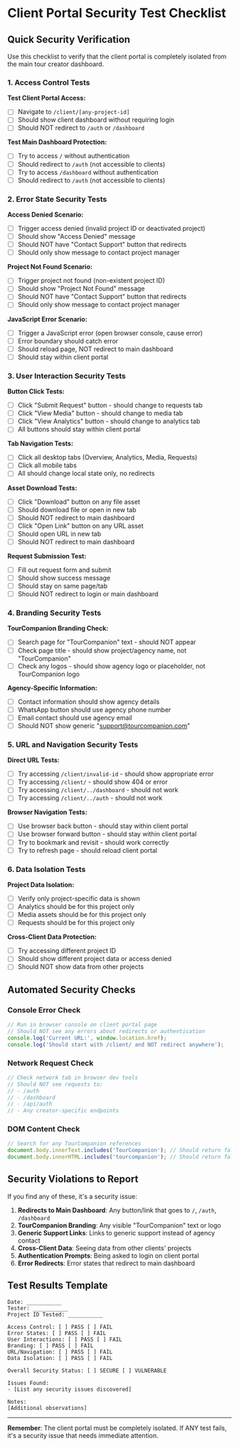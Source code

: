 # Client Portal Security Test Checklist

## Quick Security Verification

Use this checklist to verify that the client portal is completely isolated from the main tour creator dashboard.

### 1. Access Control Tests

**Test Client Portal Access:**
- [ ] Navigate to `/client/[any-project-id]`
- [ ] Should show client dashboard without requiring login
- [ ] Should NOT redirect to `/auth` or `/dashboard`

**Test Main Dashboard Protection:**
- [ ] Try to access `/` without authentication
- [ ] Should redirect to `/auth` (not accessible to clients)
- [ ] Try to access `/dashboard` without authentication  
- [ ] Should redirect to `/auth` (not accessible to clients)

### 2. Error State Security Tests

**Access Denied Scenario:**
- [ ] Trigger access denied (invalid project ID or deactivated project)
- [ ] Should show "Access Denied" message
- [ ] Should NOT have "Contact Support" button that redirects
- [ ] Should only show message to contact project manager

**Project Not Found Scenario:**
- [ ] Trigger project not found (non-existent project ID)
- [ ] Should show "Project Not Found" message
- [ ] Should NOT have "Contact Support" button that redirects
- [ ] Should only show message to contact project manager

**JavaScript Error Scenario:**
- [ ] Trigger a JavaScript error (open browser console, cause error)
- [ ] Error boundary should catch error
- [ ] Should reload page, NOT redirect to main dashboard
- [ ] Should stay within client portal

### 3. User Interaction Security Tests

**Button Click Tests:**
- [ ] Click "Submit Request" button - should change to requests tab
- [ ] Click "View Media" button - should change to media tab  
- [ ] Click "View Analytics" button - should change to analytics tab
- [ ] All buttons should stay within client portal

**Tab Navigation Tests:**
- [ ] Click all desktop tabs (Overview, Analytics, Media, Requests)
- [ ] Click all mobile tabs
- [ ] All should change local state only, no redirects

**Asset Download Tests:**
- [ ] Click "Download" button on any file asset
- [ ] Should download file or open in new tab
- [ ] Should NOT redirect to main dashboard
- [ ] Click "Open Link" button on any URL asset
- [ ] Should open URL in new tab
- [ ] Should NOT redirect to main dashboard

**Request Submission Test:**
- [ ] Fill out request form and submit
- [ ] Should show success message
- [ ] Should stay on same page/tab
- [ ] Should NOT redirect to login or main dashboard

### 4. Branding Security Tests

**TourCompanion Branding Check:**
- [ ] Search page for "TourCompanion" text - should NOT appear
- [ ] Check page title - should show project/agency name, not "TourCompanion"
- [ ] Check any logos - should show agency logo or placeholder, not TourCompanion logo

**Agency-Specific Information:**
- [ ] Contact information should show agency details
- [ ] WhatsApp button should use agency phone number
- [ ] Email contact should use agency email
- [ ] Should NOT show generic "support@tourcompanion.com"

### 5. URL and Navigation Security Tests

**Direct URL Tests:**
- [ ] Try accessing `/client/invalid-id` - should show appropriate error
- [ ] Try accessing `/client/` - should show 404 or error
- [ ] Try accessing `/client/../dashboard` - should not work
- [ ] Try accessing `/client/../auth` - should not work

**Browser Navigation Tests:**
- [ ] Use browser back button - should stay within client portal
- [ ] Use browser forward button - should stay within client portal
- [ ] Try to bookmark and revisit - should work correctly
- [ ] Try to refresh page - should reload client portal

### 6. Data Isolation Tests

**Project Data Isolation:**
- [ ] Verify only project-specific data is shown
- [ ] Analytics should be for this project only
- [ ] Media assets should be for this project only
- [ ] Requests should be for this project only

**Cross-Client Data Protection:**
- [ ] Try accessing different project ID
- [ ] Should show different project data or access denied
- [ ] Should NOT show data from other projects

## Automated Security Checks

### Console Error Check
```javascript
// Run in browser console on client portal page
// Should NOT see any errors about redirects or authentication
console.log('Current URL:', window.location.href);
console.log('Should start with /client/ and NOT redirect anywhere');
```

### Network Request Check
```javascript
// Check network tab in browser dev tools
// Should NOT see requests to:
// - /auth
// - /dashboard  
// - /api/auth
// - Any creator-specific endpoints
```

### DOM Content Check
```javascript
// Search for any TourCompanion references
document.body.innerText.includes('TourCompanion'); // Should return false
document.body.innerHTML.includes('tourcompanion'); // Should return false
```

## Security Violations to Report

If you find any of these, it's a security issue:

1. **Redirects to Main Dashboard**: Any button/link that goes to `/`, `/auth`, `/dashboard`
2. **TourCompanion Branding**: Any visible "TourCompanion" text or logo
3. **Generic Support Links**: Links to generic support instead of agency contact
4. **Cross-Client Data**: Seeing data from other clients' projects
5. **Authentication Prompts**: Being asked to login on client portal
6. **Error Redirects**: Error states that redirect to main dashboard

## Test Results Template

```
Date: ___________
Tester: ___________
Project ID Tested: ___________

Access Control: [ ] PASS [ ] FAIL
Error States: [ ] PASS [ ] FAIL  
User Interactions: [ ] PASS [ ] FAIL
Branding: [ ] PASS [ ] FAIL
URL/Navigation: [ ] PASS [ ] FAIL
Data Isolation: [ ] PASS [ ] FAIL

Overall Security Status: [ ] SECURE [ ] VULNERABLE

Issues Found:
- [List any security issues discovered]

Notes:
[Additional observations]
```

---

**Remember**: The client portal must be completely isolated. If ANY test fails, it's a security issue that needs immediate attention.


